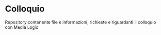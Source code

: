 # Colloquio
Repository contenente file e informazioni, richieste e riguardanti il colloquio con Media Logic 
